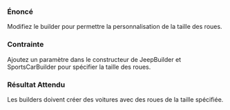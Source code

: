 ### Énoncé

Modifiez le builder pour permettre la personnalisation de la taille des roues.

### Contrainte

Ajoutez un paramètre dans le constructeur de JeepBuilder et SportsCarBuilder pour spécifier la taille des roues.

### Résultat Attendu

Les builders doivent créer des voitures avec des roues de la taille spécifiée.